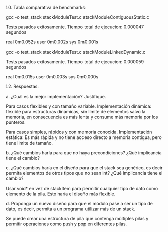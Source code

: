 10) Tabla comparativa de benchmarks:

gcc -o test_stack stackModuleTest.c stackModuleContiguousStatic.c

Tests pasados exitosamente.
Tiempo total de ejecucion: 0.000047 segundos

real    0m0.052s
user    0m0.002s
sys     0m0.001s

gcc -o test_stack stackModuleTest.c stackModuleLinkedDynamic.c

Tests pasados exitosamente.
Tiempo total de ejecucion: 0.000059 segundos

real    0m0.015s
user    0m0.003s
sys     0m0.000s

12) Respuestas:

a. ¿Cuál es la mejor implementación? Justifique.

Para casos flexibles y con tamaño variable. Implementación dinámica: flexible para estructuras dinámicas, sin límite de elementos salvo la memoria, en consecuencia es más lenta y consume más memoria por los punteros.

Para casos simples, rápidos y con memoria conocida. Implementación estática: Es más rápida y no tiene acceso directo a memoria contigua, pero tiene limite de tamaño.

b. ¿Qué cambios haría para que no haya precondiciones? 
¿Qué implicancia tiene el cambio?



c. ¿Qué cambios haría en el diseño para que el stack sea genérico, es decir permita elementos de otros tipos que no sean int? ¿Qué implicancia tiene el cambio?

Usar void* en vez de stackItem para permitir cualquier tipo de dato como elemento de la pila. Esto haría el diseño más flexible.

d. Proponga un nuevo diseño para que el módulo pase a ser un tipo de dato, es decir, permita a un programa utilizar más de un stack.

Se puede crear una estructura de pila que contenga múltiples pilas y permitir operaciones como push y pop en diferentes pilas.